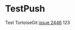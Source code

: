 # TestPush

Test TortoiseGit [issue 2446](https://code.google.com/p/tortoisegit/issues/detail?id=2446)
123
